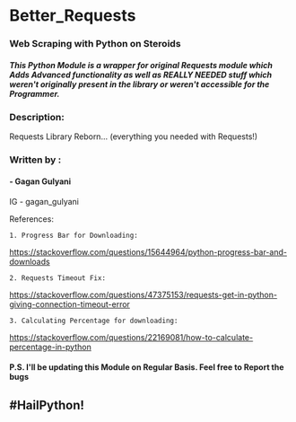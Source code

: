 # Better_Requests
### Web Scraping with Python on Steroids

##### This Python Module is a wrapper for original Requests module which Adds Advanced functionality as well as *REALLY NEEDED* stuff which weren't originally present in the library or weren't accessible for the Programmer. 

### Description:
Requests Library Reborn...
(everything you needed with Requests!)

### Written by :
#### - Gagan Gulyani

IG - gagan_gulyani

References:

    1. Progress Bar for Downloading:
https://stackoverflow.com/questions/15644964/python-progress-bar-and-downloads

    2. Requests Timeout Fix:
https://stackoverflow.com/questions/47375153/requests-get-in-python-giving-connection-timeout-error

    3. Calculating Percentage for downloading:
https://stackoverflow.com/questions/22169081/how-to-calculate-percentage-in-python


#### P.S. I'll be updating this Module on Regular Basis. Feel free to Report the bugs 
## #HailPython!
